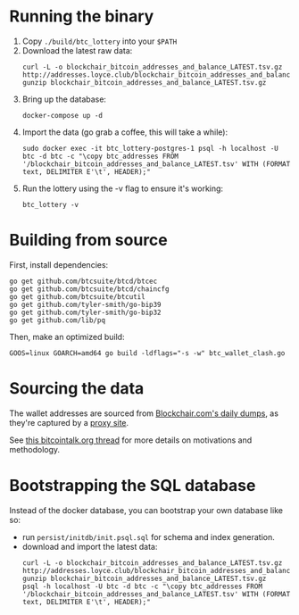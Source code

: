 # Running the binary
1. Copy `./build/btc_lottery` into your `$PATH`
2. Download the latest raw data:
    ```
    curl -L -o blockchair_bitcoin_addresses_and_balance_LATEST.tsv.gz http://addresses.loyce.club/blockchair_bitcoin_addresses_and_balance_LATEST.tsv.gz
    gunzip blockchair_bitcoin_addresses_and_balance_LATEST.tsv.gz
    ```
3. Bring up the database:
    ```shell
    docker-compose up -d
    ```
4. Import the data (go grab a coffee, this will take a while):
    ```shell
    sudo docker exec -it btc_lottery-postgres-1 psql -h localhost -U btc -d btc -c "\copy btc_addresses FROM '/blockchair_bitcoin_addresses_and_balance_LATEST.tsv' WITH (FORMAT text, DELIMITER E'\t', HEADER);"
    ```
5. Run the lottery using the -v flag to ensure it's working:
    ```shell
    btc_lottery -v
    ```

# Building from source

First, install dependencies:

```shell
go get github.com/btcsuite/btcd/btcec
go get github.com/btcsuite/btcd/chaincfg
go get github.com/btcsuite/btcutil
go get github.com/tyler-smith/go-bip39
go get github.com/tyler-smith/go-bip32
go get github.com/lib/pq
```

Then, make an optimized build:

```shell
GOOS=linux GOARCH=amd64 go build -ldflags="-s -w" btc_wallet_clash.go
```

# Sourcing the data

The wallet addresses are sourced from [Blockchair.com's daily dumps](https://blockchair.com/dumps), as they're captured
by a [proxy site](http://addresses.loyce.club/).

See [this bitcointalk.org thread](https://bitcointalk.org/index.php?topic=5254914.0) for more details on motivations
and methodology.

# Bootstrapping the SQL database
Instead of the docker database, you can bootstrap your own database like so:

* run `persist/initdb/init.psql.sql` for schema and index generation.
* download and import the latest data:
  ```shell
  curl -L -o blockchair_bitcoin_addresses_and_balance_LATEST.tsv.gz http://addresses.loyce.club/blockchair_bitcoin_addresses_and_balance_LATEST.tsv.gz
  gunzip blockchair_bitcoin_addresses_and_balance_LATEST.tsv.gz
  psql -h localhost -U btc -d btc -c "\copy btc_addresses FROM '/blockchair_bitcoin_addresses_and_balance_LATEST.tsv' WITH (FORMAT text, DELIMITER E'\t', HEADER);"
  ```